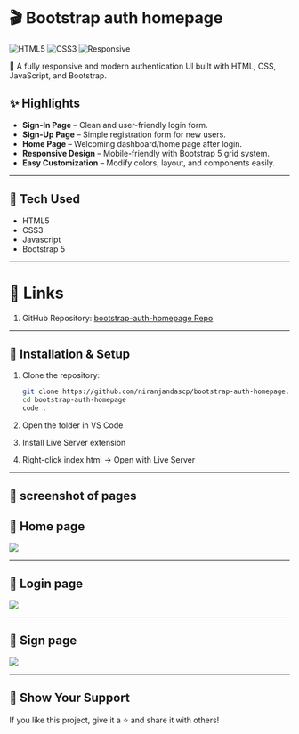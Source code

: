 # 🎬 Bootstrap auth homepage

![HTML5](https://img.shields.io/badge/HTML5-orange?logo=html5&logoColor=white)
![CSS3](https://img.shields.io/badge/CSS3-blue?logo=css3&logoColor=white)
![Responsive](https://img.shields.io/badge/Responsive-Yes-brightgreen)

🚀 A fully responsive and modern authentication UI built with HTML, CSS, JavaScript, and Bootstrap.  

## ✨ Highlights
- **Sign-In Page** – Clean and user-friendly login form.
- **Sign-Up Page** – Simple registration form for new users.
- **Home Page** – Welcoming dashboard/home page after login.
- **Responsive Design** – Mobile-friendly with Bootstrap 5 grid system.
- **Easy Customization** – Modify colors, layout, and components easily.


---

## 🧰 Tech Used
- HTML5  
- CSS3   
- Javascript
- Bootstrap 5 
---

# 🔗 Links

1. GitHub Repository: [ bootstrap-auth-homepage Repo](https://github.com/niranjandascp/bootstrap-auth-homepage)
---
## 📂 Installation & Setup

1. Clone the repository:
   ```bash
   git clone https://github.com/niranjandascp/bootstrap-auth-homepage.git
   cd bootstrap-auth-homepage
   code .
2. Open the folder in VS Code

3. Install Live Server extension

4. Right-click index.html → Open with Live Server

---
 
## 📸 **screenshot of pages**

## 📌 **Home page**

<img src="assets/screenshots/home.png"> 

---
## 📌 **Login page**

<img src="assets/screenshots/loginpage.png"> 

---
## 📌 **Sign page**

<img src="assets/screenshots/signup.png"> 

---

## 🌟 Show Your Support

If you like this project, give it a ⭐ and share it with others!
